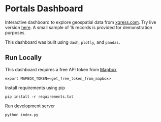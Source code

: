 # Portals Dashboard

Interactive dashboard to explore geospatial data from [xgress.com](https://xgress.com). Try live version [here](https://portals-dashboard.herokuapp.com). A small sample of 1k records is provided for demonstration purposes.

This dashboard was built using `dash`, `plotly`, and `pandas`.

## Run Locally

This dashboard requires a free API token from [Mapbox](https://mapbox.com)

```
export MAPBOX_TOKEN=<get_free_token_from_mapbox>
```

Install requirements using pip
```
pip install -r requirements.txt
```

Run development server
```
python index.py
```

